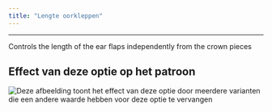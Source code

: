 ```yaml
---
title: "Lengte oorkleppen"
---
```


***

Controls the length of the ear flaps independently from the crown pieces

## Effect van deze optie op het patroon

![Deze afbeelding toont het effect van deze optie door meerdere varianten die een andere waarde hebben voor deze optie te vervangen](holmes_earlength_sample.svg "Effect van deze optie op het patroon")
